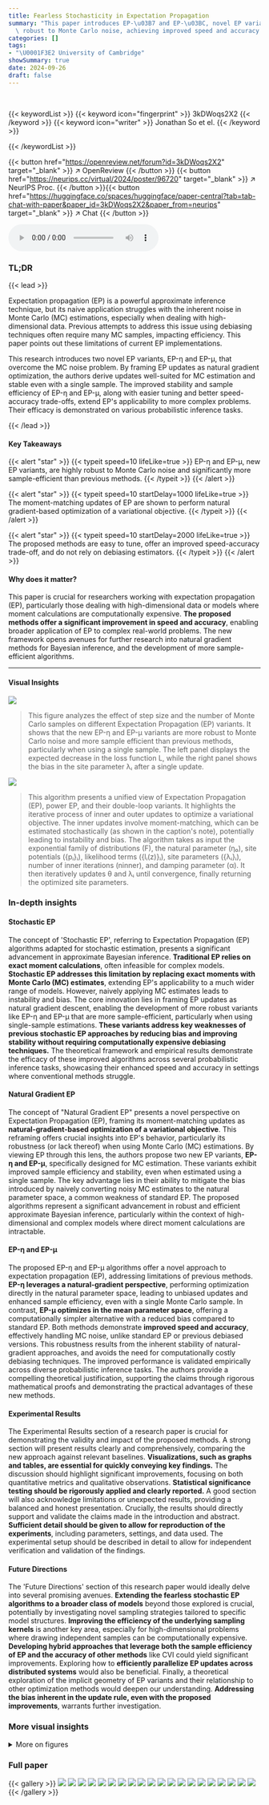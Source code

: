 ```yaml
---
title: Fearless Stochasticity in Expectation Propagation
summary: "This paper introduces EP-\u03B7 and EP-\u03BC, novel EP variants remarkably\
  \ robust to Monte Carlo noise, achieving improved speed and accuracy."
categories: []
tags:
- "\U0001F3E2 University of Cambridge"
showSummary: true
date: 2024-09-26
draft: false
---
```


<br>

{{< keywordList >}}
{{< keyword icon="fingerprint" >}} 3kDWoqs2X2 {{< /keyword >}}
{{< keyword icon="writer" >}} Jonathan So et el. {{< /keyword >}}
 
{{< /keywordList >}}

{{< button href="https://openreview.net/forum?id=3kDWoqs2X2" target="_blank" >}}
↗ OpenReview
{{< /button >}}
{{< button href="https://neurips.cc/virtual/2024/poster/96720" target="_blank" >}}
↗ NeurIPS Proc.
{{< /button >}}{{< button href="https://huggingface.co/spaces/huggingface/paper-central?tab=tab-chat-with-paper&paper_id=3kDWoqs2X2&paper_from=neurips" target="_blank" >}}
↗ Chat
{{< /button >}}



<audio controls>
    <source src="https://ai-paper-reviewer.com/3kDWoqs2X2/podcast.wav" type="audio/wav">
    Your browser does not support the audio element.
</audio>


### TL;DR


{{< lead >}}

Expectation propagation (EP) is a powerful approximate inference technique, but its naive application struggles with the inherent noise in Monte Carlo (MC) estimations, especially when dealing with high-dimensional data.  Previous attempts to address this issue using debiasing techniques often require many MC samples, impacting efficiency.  This paper points out these limitations of current EP implementations. 



This research introduces two novel EP variants, EP-η and EP-μ, that overcome the MC noise problem.  By framing EP updates as natural gradient optimization, the authors derive updates well-suited for MC estimation and stable even with a single sample. The improved stability and sample efficiency of EP-η and EP-μ, along with easier tuning and better speed-accuracy trade-offs, extend EP's applicability to more complex problems.  Their efficacy is demonstrated on various probabilistic inference tasks.

{{< /lead >}}


#### Key Takeaways

{{< alert "star" >}}
{{< typeit speed=10 lifeLike=true >}} EP-η and EP-μ, new EP variants, are highly robust to Monte Carlo noise and significantly more sample-efficient than previous methods. {{< /typeit >}}
{{< /alert >}}

{{< alert "star" >}}
{{< typeit speed=10 startDelay=1000 lifeLike=true >}} The moment-matching updates of EP are shown to perform natural gradient-based optimization of a variational objective. {{< /typeit >}}
{{< /alert >}}

{{< alert "star" >}}
{{< typeit speed=10 startDelay=2000 lifeLike=true >}} The proposed methods are easy to tune, offer an improved speed-accuracy trade-off, and do not rely on debiasing estimators. {{< /typeit >}}
{{< /alert >}}

#### Why does it matter?
This paper is crucial for researchers working with expectation propagation (EP), particularly those dealing with high-dimensional data or models where moment calculations are computationally expensive. **The proposed methods offer a significant improvement in speed and accuracy**, enabling broader application of EP to complex real-world problems.  The new framework opens avenues for further research into natural gradient methods for Bayesian inference, and the development of more sample-efficient algorithms.

------
#### Visual Insights



![](https://ai-paper-reviewer.com/3kDWoqs2X2/figures_4_1.jpg)

> This figure analyzes the effect of step size and the number of Monte Carlo samples on different Expectation Propagation (EP) variants.  It shows that the new EP-η and EP-μ variants are more robust to Monte Carlo noise and more sample efficient than previous methods, particularly when using a single sample. The left panel displays the expected decrease in the loss function L, while the right panel shows the bias in the site parameter λᵢ after a single update.





![](https://ai-paper-reviewer.com/3kDWoqs2X2/tables_2_1.jpg)

> This algorithm presents a unified view of Expectation Propagation (EP), power EP, and their double-loop variants.  It highlights the iterative process of inner and outer updates to optimize a variational objective. The inner updates involve moment-matching, which can be estimated stochastically (as shown in the caption's note), potentially leading to instability and bias. The algorithm takes as input the exponential family of distributions (F), the natural parameter (η₀), site potentials ({pᵢ}ᵢ), likelihood terms ({lᵢ(z)}ᵢ), site parameters ({λᵢ}ᵢ), number of inner iterations (ninner), and damping parameter (α). It then iteratively updates θ and λᵢ until convergence, finally returning the optimized site parameters.





### In-depth insights


#### Stochastic EP
The concept of 'Stochastic EP', referring to Expectation Propagation (EP) algorithms adapted for stochastic estimation, presents a significant advancement in approximate Bayesian inference.  **Traditional EP relies on exact moment calculations**, often infeasible for complex models.  **Stochastic EP addresses this limitation by replacing exact moments with Monte Carlo (MC) estimates**, extending EP's applicability to a much wider range of models. However, naively applying MC estimates leads to instability and bias.  The core innovation lies in framing EP updates as natural gradient descent, enabling the development of more robust variants like EP-η and EP-μ that are more sample-efficient, particularly when using single-sample estimations.  **These variants address key weaknesses of previous stochastic EP approaches by reducing bias and improving stability without requiring computationally expensive debiasing techniques.** The theoretical framework and empirical results demonstrate the efficacy of these improved algorithms across several probabilistic inference tasks, showcasing their enhanced speed and accuracy in settings where conventional methods struggle.

#### Natural Gradient EP
The concept of "Natural Gradient EP" presents a novel perspective on Expectation Propagation (EP), framing its moment-matching updates as **natural-gradient-based optimization of a variational objective**. This reframing offers crucial insights into EP's behavior, particularly its robustness (or lack thereof) when using Monte Carlo (MC) estimations.  By viewing EP through this lens, the authors propose two new EP variants, **EP-η and EP-μ**, specifically designed for MC estimation. These variants exhibit improved sample efficiency and stability, even when estimated using a single sample.  The key advantage lies in their ability to mitigate the bias introduced by naively converting noisy MC estimates to the natural parameter space, a common weakness of standard EP.  The proposed algorithms represent a significant advancement in robust and efficient approximate Bayesian inference, particularly within the context of high-dimensional and complex models where direct moment calculations are intractable.

#### EP-η and EP-μ
The proposed EP-η and EP-μ algorithms offer a novel approach to expectation propagation (EP), addressing limitations of previous methods.  **EP-η leverages a natural-gradient perspective**, performing optimization directly in the natural parameter space, leading to unbiased updates and enhanced sample efficiency, even with a single Monte Carlo sample.  In contrast, **EP-μ optimizes in the mean parameter space**, offering a computationally simpler alternative with a reduced bias compared to standard EP.  Both methods demonstrate **improved speed and accuracy**, effectively handling MC noise, unlike standard EP or previous debiased versions. This robustness results from the inherent stability of natural-gradient approaches, and avoids the need for computationally costly debiasing techniques.  The improved performance is validated empirically across diverse probabilistic inference tasks. The authors provide a compelling theoretical justification, supporting the claims through rigorous mathematical proofs and demonstrating the practical advantages of these new methods.

#### Experimental Results
The Experimental Results section of a research paper is crucial for demonstrating the validity and impact of the proposed methods.  A strong section will present results clearly and comprehensively, comparing the new approach against relevant baselines.  **Visualizations, such as graphs and tables, are essential for quickly conveying key findings.**  The discussion should highlight significant improvements, focusing on both quantitative metrics and qualitative observations.   **Statistical significance testing should be rigorously applied and clearly reported.**  A good section will also acknowledge limitations or unexpected results, providing a balanced and honest presentation.  Crucially, the results should directly support and validate the claims made in the introduction and abstract.  **Sufficient detail should be given to allow for reproduction of the experiments**, including parameters, settings, and data used.  The experimental setup should be described in detail to allow for independent verification and validation of the findings.

#### Future Directions
The 'Future Directions' section of this research paper would ideally delve into several promising avenues.  **Extending the fearless stochastic EP algorithms to a broader class of models** beyond those explored is crucial, potentially by investigating novel sampling strategies tailored to specific model structures.  **Improving the efficiency of the underlying sampling kernels** is another key area, especially for high-dimensional problems where drawing independent samples can be computationally expensive.  **Developing hybrid approaches that leverage both the sample efficiency of EP and the accuracy of other methods** like CVI could yield significant improvements.  Exploring how to **efficiently parallelize EP updates across distributed systems** would also be beneficial. Finally, a theoretical exploration of the implicit geometry of EP variants and their relationship to other optimization methods would deepen our understanding.  **Addressing the bias inherent in the update rule, even with the proposed improvements**, warrants further investigation.


### More visual insights

<details>
<summary>More on figures
</summary>


![](https://ai-paper-reviewer.com/3kDWoqs2X2/figures_7_1.jpg)

> This figure compares the performance of different expectation propagation (EP) variants in terms of the number of NUTS steps required to reach a certain level of accuracy, measured by the KL divergence from the approximate posterior to the true posterior. Each point represents the lowest average KL divergence achieved at a given number of NUTS steps, across different hyperparameter settings. The error bars indicate the range of KL divergences obtained across five random seeds.


![](https://ai-paper-reviewer.com/3kDWoqs2X2/figures_9_1.jpg)

> This figure compares the performance of EP-η against conjugate-computation variational inference (CVI) on a hierarchical logistic regression model.  It shows KL divergence (forward and reverse) plots against both wall-clock time (using NUTS for sampling) and the number of samples drawn (using an 'oracle' sampling kernel). Pairwise posterior marginals are also displayed to visually compare the accuracy of the different methods.


![](https://ai-paper-reviewer.com/3kDWoqs2X2/figures_22_1.jpg)

> This figure shows the graphical model used for the experiments in Section 4.  It illustrates the hierarchical structure where global parameters *z* influence local latent variables *w* which in turn influence the observed data *D*. There are *m* repeated instances of the *w* → *D* portion of the model, one for each data partition.


![](https://ai-paper-reviewer.com/3kDWoqs2X2/figures_24_1.jpg)

> This figure compares the performance of different Expectation Propagation (EP) variants when using Monte Carlo (MC) sampling to estimate the updates. It shows that the new variants, EP-η and EP-μ, are more robust to MC noise and more sample-efficient than previous methods.  The left panel illustrates the improvement in the variational objective (L) achieved by using multiple 1-sample updates compared to a single large-sample update. The right panel demonstrates how the bias in the updates decreases as the step size reduces for EP-μ, while EP-η remains unbiased.


![](https://ai-paper-reviewer.com/3kDWoqs2X2/figures_24_2.jpg)

> This figure compares the performance of different Expectation Propagation (EP) variants under different step sizes and numbers of Monte Carlo (MC) samples. It shows that the new variants, EP-η and EP-μ, are more robust to MC noise and more sample-efficient than previous methods, especially when using only a single sample per update.


![](https://ai-paper-reviewer.com/3kDWoqs2X2/figures_25_1.jpg)

> This figure presents Pareto frontiers illustrating the trade-off between computation time (in seconds) and the KL divergence from the approximate posterior (p) to the true posterior (obtained via a high-sample estimate).  Each point represents the lowest average KL divergence achieved at a given time point across five different random seeds. The error bars reflect the range of KL divergences observed across these seeds for each hyperparameter configuration.


![](https://ai-paper-reviewer.com/3kDWoqs2X2/figures_27_1.jpg)

> This figure compares the performance of EP-η and conjugate-computation variational inference (CVI) on a hierarchical logistic regression model.  The left two plots illustrate the KL divergence (both forward and reverse) between the approximations and a true posterior (estimated with MCMC).  The left plot shows time comparison, and the middle plot shows sample comparison using an ‘oracle’ sampling kernel for EP-η to remove the effect of the sampler.  The right two plots show pairwise posterior marginals for both methods against the true posterior marginals, showing that EP-η is closer to the truth. The discussion of the results and further details can be found in section 5 and appendix M.


![](https://ai-paper-reviewer.com/3kDWoqs2X2/figures_28_1.jpg)

> This figure shows scatter plots of synthetic data generated to mimic the cosmic radiation data used in Vehtari et al. [48]. Each subplot represents a single sector of the observable universe, plotting the galactic far ultraviolet radiation (FUV) against the 100-µm infrared emission (i100). The data was generated using parameters manually tuned to match the qualitative properties of the original dataset.


</details>






### Full paper

{{< gallery >}}
<img src="https://ai-paper-reviewer.com/3kDWoqs2X2/1.png" class="grid-w50 md:grid-w33 xl:grid-w25" />
<img src="https://ai-paper-reviewer.com/3kDWoqs2X2/2.png" class="grid-w50 md:grid-w33 xl:grid-w25" />
<img src="https://ai-paper-reviewer.com/3kDWoqs2X2/3.png" class="grid-w50 md:grid-w33 xl:grid-w25" />
<img src="https://ai-paper-reviewer.com/3kDWoqs2X2/4.png" class="grid-w50 md:grid-w33 xl:grid-w25" />
<img src="https://ai-paper-reviewer.com/3kDWoqs2X2/5.png" class="grid-w50 md:grid-w33 xl:grid-w25" />
<img src="https://ai-paper-reviewer.com/3kDWoqs2X2/6.png" class="grid-w50 md:grid-w33 xl:grid-w25" />
<img src="https://ai-paper-reviewer.com/3kDWoqs2X2/7.png" class="grid-w50 md:grid-w33 xl:grid-w25" />
<img src="https://ai-paper-reviewer.com/3kDWoqs2X2/8.png" class="grid-w50 md:grid-w33 xl:grid-w25" />
<img src="https://ai-paper-reviewer.com/3kDWoqs2X2/9.png" class="grid-w50 md:grid-w33 xl:grid-w25" />
<img src="https://ai-paper-reviewer.com/3kDWoqs2X2/10.png" class="grid-w50 md:grid-w33 xl:grid-w25" />
<img src="https://ai-paper-reviewer.com/3kDWoqs2X2/11.png" class="grid-w50 md:grid-w33 xl:grid-w25" />
<img src="https://ai-paper-reviewer.com/3kDWoqs2X2/12.png" class="grid-w50 md:grid-w33 xl:grid-w25" />
<img src="https://ai-paper-reviewer.com/3kDWoqs2X2/13.png" class="grid-w50 md:grid-w33 xl:grid-w25" />
<img src="https://ai-paper-reviewer.com/3kDWoqs2X2/14.png" class="grid-w50 md:grid-w33 xl:grid-w25" />
<img src="https://ai-paper-reviewer.com/3kDWoqs2X2/15.png" class="grid-w50 md:grid-w33 xl:grid-w25" />
<img src="https://ai-paper-reviewer.com/3kDWoqs2X2/16.png" class="grid-w50 md:grid-w33 xl:grid-w25" />
<img src="https://ai-paper-reviewer.com/3kDWoqs2X2/17.png" class="grid-w50 md:grid-w33 xl:grid-w25" />
<img src="https://ai-paper-reviewer.com/3kDWoqs2X2/18.png" class="grid-w50 md:grid-w33 xl:grid-w25" />
<img src="https://ai-paper-reviewer.com/3kDWoqs2X2/19.png" class="grid-w50 md:grid-w33 xl:grid-w25" />
<img src="https://ai-paper-reviewer.com/3kDWoqs2X2/20.png" class="grid-w50 md:grid-w33 xl:grid-w25" />
{{< /gallery >}}